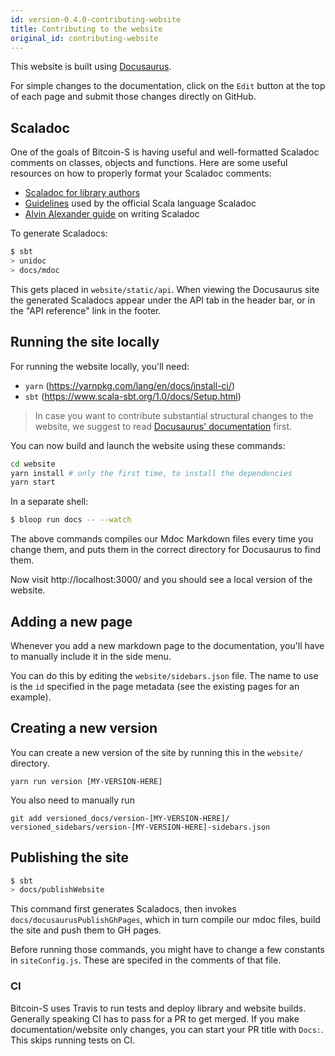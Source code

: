 ```yaml
---
id: version-0.4.0-contributing-website
title: Contributing to the website
original_id: contributing-website
---
```


This website is built using [Docusaurus](https://docusaurus.io/).

For simple changes to the documentation, click on the `Edit` button at the top
of each page and submit those changes directly on GitHub.

## Scaladoc

One of the goals of Bitcoin-S is having useful and well-formatted Scaladoc comments on classes,
objects and functions. Here are some useful resources on how to properly format your Scaladoc comments:

- [Scaladoc for library authors](https://docs.scala-lang.org/overviews/scaladoc/for-library-authors.html)
- [Guidelines](https://docs.scala-lang.org/style/scaladoc.html) used by the official Scala language Scaladoc
- [Alvin Alexander guide](https://alvinalexander.com/scala/how-to-generate-scala-documentation-scaladoc-command-examples) on writing Scaladoc

To generate Scaladocs:

```bash
$ sbt
> unidoc
> docs/mdoc
```

This gets placed in `website/static/api`. When viewing the Docusaurus site the generated Scaladocs
appear under the API tab in the header bar,
or in the "API reference" link in the footer.

## Running the site locally

For running the website locally, you'll need:

- `yarn` (https://yarnpkg.com/lang/en/docs/install-ci/)
- `sbt` (https://www.scala-sbt.org/1.0/docs/Setup.html)

> In case you want to contribute substantial structural changes to the website,
> we suggest to read
> [Docusaurus' documentation](https://docusaurus.io/docs/en/installation.html)
> first.

You can now build and launch the website using
these commands:

```sh
cd website
yarn install # only the first time, to install the dependencies
yarn start
```

In a separate shell:

```bash
$ bloop run docs -- --watch
```

The above commands compiles our Mdoc Markdown files every time you change
them, and puts them in the correct directory for Docusaurus to find them.

Now visit http://localhost:3000/ and you should see a local version of
the website.

## Adding a new page

Whenever you add a new markdown page to the documentation, you'll have to
manually include it in the side menu.

You can do this by editing the `website/sidebars.json` file. The name to use is
the `id` specified in the page metadata (see the existing pages for an example).


## Creating a new version

You can create a new version of the site by running this in the `website/` directory.

```bashrc
yarn run version [MY-VERSION-HERE]
```

You also need to manually run 
```bashrc
git add versioned_docs/version-[MY-VERSION-HERE]/ versioned_sidebars/version-[MY-VERSION-HERE]-sidebars.json
```

## Publishing the site

```bash
$ sbt
> docs/publishWebsite
```

This command first generates Scaladocs, then invokes
`docs/docusaurusPublishGhPages`, which in turn compile our mdoc
files, build the site and push them to GH pages.

Before running those commands, you might have to change a few constants in
`siteConfig.js`. These are specifed in the comments of that file.

### CI

Bitcoin-S uses Travis to run tests and deploy library and website builds. Generally
speaking CI has to pass for a PR to get merged. If you make documentation/website only
changes, you can start your PR title with `Docs:`. This skips running tests on CI.
